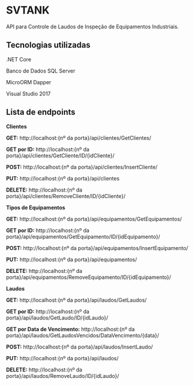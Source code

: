 # SVTANK
API para Controle de Laudos de Inspeção de Equipamentos Industriais.

## Tecnologias utilizadas
.NET Core

Banco de Dados SQL Server

MicroORM Dapper

Visual Studio 2017

## Lista de endpoints

**Clientes**

**GET:** http://localhost:{nº da porta}/api/clientes/GetClientes/

**GET por ID:** http://localhost:{nº da porta}/api/clientes/GetCliente/ID/{idCliente}/

**POST:**  http://localhost:{nº da porta}/api/clientes/InsertCliente/

**PUT:**  http://localhost:{nº da porta}/api/clientes

**DELETE:** http://localhost:{nº da porta}/api/clientes/RemoveCliente/ID/{idCliente}/

**Tipos de Equipamentos**

**GET:** http://localhost:{nº da porta}/api/equipamentos/GetEquipamentos/

**GET por ID:** http://localhost:{nº da porta}/api/equipamentos/GetEquipamento/ID/{idEquipamento}/

**POST:**  http://localhost:{nº da porta}/api/equipamentos/InsertEquipamento/

**PUT:**  http://localhost:{nº da porta}/api/equipamentos/

**DELETE:** http://localhost:{nº da porta}/api/equipamentos/RemoveEquipamento/ID/{idEquipamento}/

**Laudos**

**GET:** http://localhost:{nº da porta}/api/laudos/GetLaudos/

**GET por ID:** http://localhost:{nº da porta}/api/laudos/GetLaudo/ID/{idLaudo}/

**GET por Data de Vencimento:** http://localhost:{nº da porta}/api/laudos/GetLaudosVencidos/DataVencimento/{data}/

**POST:**  http://localhost:{nº da porta}/api/laudos/InsertLaudo/

**PUT:**  http://localhost:{nº da porta}/api/laudos/

**DELETE:** http://localhost:{nº da porta}/api/laudos/RemoveLaudo/ID/{idLaudo}/